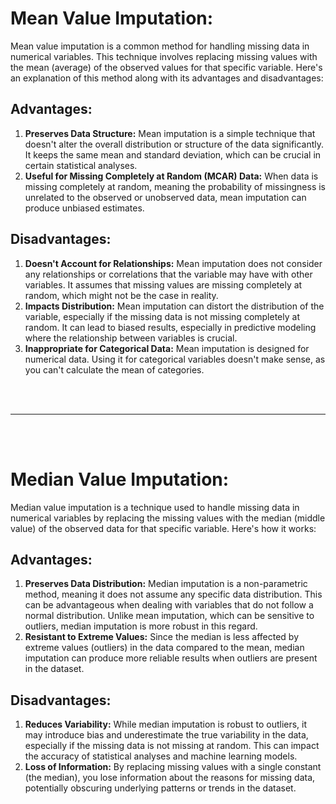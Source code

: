 <h1>Mean Value Imputation:</h1>
    <p>Mean value imputation is a common method for handling missing data in numerical variables. This technique involves replacing missing values with the mean (average) of the observed values for that specific variable. Here's an explanation of this method along with its advantages and disadvantages:</p>

<h2>Advantages:</h2>
    <ol>
    <li><strong>Preserves Data Structure:</strong> Mean imputation is a simple technique that doesn't alter the overall distribution or structure of the data significantly. It keeps the same mean and standard deviation, which can be crucial in certain statistical analyses.</li>

  <li><strong>Useful for Missing Completely at Random (MCAR) Data:</strong> When data is missing completely at random, meaning the probability of missingness is unrelated to the observed or unobserved data, mean imputation can produce unbiased estimates.</li>
    </ol>

<h2>Disadvantages:</h2>
  <ol>
    <li><strong>Doesn't Account for Relationships:</strong> Mean imputation does not consider any relationships or correlations that the variable may have with other variables. It assumes that missing values are missing completely at random, which might not be the case in reality.</li>

  <li><strong>Impacts Distribution:</strong> Mean imputation can distort the distribution of the variable, especially if the missing data is not missing completely at random. It can lead to biased results, especially in predictive modeling where the relationship between variables is crucial.</li>

  <li><strong>Inappropriate for Categorical Data:</strong> Mean imputation is designed for numerical data. Using it for categorical variables doesn't make sense, as you can't calculate the mean of categories.</li>
    </ol>

<br><br>
<hr>
<br><br>

<h1>Median Value Imputation:</h1>
    <p>
        Median value imputation is a technique used to handle missing data in numerical variables by replacing the missing values with the median (middle value) of the observed data for that specific variable. Here's how it works:
    </p>
    
  <h2>Advantages:</h2>
    <ol>
      <li><strong>Preserves Data Distribution:</strong> Median imputation is a non-parametric method, meaning it does not assume any specific data distribution. This can be advantageous when dealing with variables that do not follow a normal distribution. Unlike mean imputation, which can be sensitive to outliers, median imputation is more robust in this regard.</li>
        
        
  <li><strong>Resistant to Extreme Values:</strong> Since the median is less affected by extreme values (outliers) in the data compared to the mean, median imputation can produce more reliable results when outliers are present in the dataset.</li>
    </ol>
    
  <h2>Disadvantages:</h2>
    <ol>
  <li><strong>Reduces Variability:</strong> While median imputation is robust to outliers, it may introduce bias and underestimate the true variability in the data, especially if the missing data is not missing at random. This can impact the accuracy of statistical analyses and machine learning models.</li>
        
  <li><strong>Loss of Information:</strong> By replacing missing values with a single constant (the median), you lose information about the reasons for missing data, potentially obscuring underlying patterns or trends in the dataset.</li>
    


